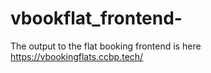 # vbookflat_frontend-

The output to the flat booking frontend is here
https://vbookingflats.ccbp.tech/
